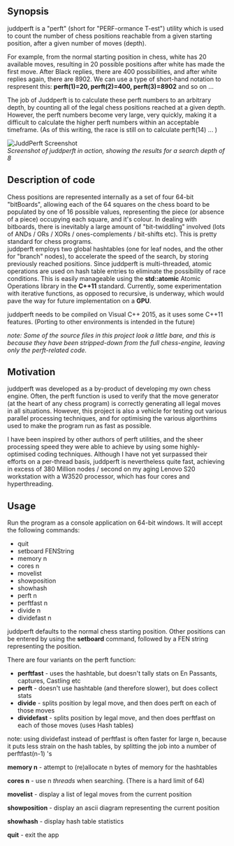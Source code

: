 ## Synopsis
juddperft is a "perft" (short for "PERF-ormance T-est") utility which is used to count the number of chess positions reachable from a given starting position, after a given number of moves (depth). 

For example, from the normal starting position in chess, white has 20 available moves, resulting in 20 possible positions after white has made the first move. After Black replies, there are 400 possibilities, and after white replies again, there are 8902. We can use a type of short-hand notation to respresent this: **perft(1)=20, perft(2)=400, perft(3)=8902** and so on ... 

The job of Juddperft is to calculate these perft numbers to an arbitrary depth, by counting all of the legal chess positions reached at a given depth. However, the perft numbers become very large, very quickly, making it a difficult to calculate the higher perft numbers within an acceptable timeframe. (As of this writing, the race is still on to calculate perft(14) ... )

![JuddPerft Screenshot](https://github.com/jniemann66/juddperft/blob/master/screenshot.jpg)  
*Screenshot of juddperft in action, showing the results for a search depth of 8*

## Description of code
Chess positions are represented internally as a set of four 64-bit "bitBoards", allowing each of the 64 squares on the chess board to be populated by one of 16 possible values, representing the piece (or absence of a piece) occupying each square, and it's colour. In dealing with bitboards, there is inevitably a large amount of "bit-twiddling" involved (lots of ANDs / ORs / XORs / ones-complements / bit-shifts etc). This is pretty standard for chess programs.  
juddperft employs two global hashtables (one for leaf nodes, and the other for "branch" nodes), to accelerate the speed of the search, by storing previously reached positions. Since juddperft is multi-threaded, atomic operations are used on hash table entries to eliminate the possibility of race conditions. This is easily manageable using the **std::atomic** Atomic Operations library in the **C++11** standard. Currently, some experimentation with iterative functions, as opposed to recursive, is underway, which would pave the way for future implementation on a **GPU**.

juddperft needs to be compiled on Visual C++ 2015, as it uses some C++11 features. (Porting to other environments is intended in the future)

*note: Some of the source files in this project look a little bare, and this is because they have been stripped-down from the full chess-engine, leaving only the perft-related code.*

## Motivation
juddperft was developed as a by-product of developing my own chess engine. Often, the perft function is used to verify that the move generator (at the heart of any chess program) is correctly generating all legal moves in all situations. However, this project is also a vehicle for testing out various parallel processing techniques, and for optimising the various algorthims used to make the program run as fast as possible.

I have been inspired by other authors of perft utilities, and the sheer processing speed they were able to achieve by using some highly-optimised coding techniques. Although I have not yet surpassed their efforts on a per-thread basis, juddperft is nevertheless quite fast, achieving in excess of 380 Million nodes / second on my aging Lenovo S20 workstation with a W3520 processor, which has four cores and hyperthreading.

## Usage

Run the program as a console application on 64-bit windows. It will accept the following commands:

 * quit
 * setboard FENString
 * memory n
 * cores n
 * movelist
 * showposition
 * showhash
 * perft n
 * perftfast n
 * divide n
 * dividefast n

juddperft defaults to the normal chess starting position.
Other positions can be entered by using the **setboard** command, followed by a FEN string representing the position.

There are four variants on the perft function:

* **perftfast** - uses the hashtable, but doesn't tally stats on En Passants, captures, Castling etc
* **perft** - doesn't use hashtable (and therefore slower), but does collect stats
* **divide** - splits position by legal move, and then does perft on each of those moves
* **dividefast** - splits position by legal move, and then does perftfast on each of those moves (uses Hash tables)

note: using dividefast instead of perftfast is often faster for large n, because it puts less strain on the hash tables, by splitting the job into a number of perftfast(n-1) 's

**memory n** - attempt to (re)allocate n bytes of memory for the hashtables

**cores n** - use n *threads* when searching. (There is a hard limit of 64)

**movelist** - display a list of legal moves from the current position

**showposition** - display an ascii diagram representing the current position

**showhash** - display hash table statistics

**quit** - exit the app




